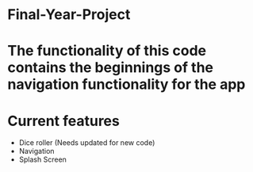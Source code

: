 # Final-Year-Project

The functionality of this code contains the beginnings of the navigation functionality for the app
=======
# Current features

- Dice roller (Needs updated for new code)
- Navigation
- Splash Screen